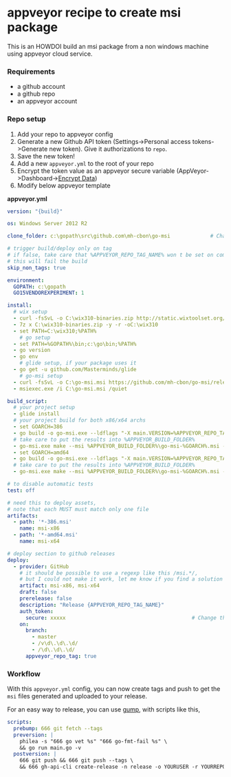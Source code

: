 # appveyor recipe to create msi package

This is an HOWDOI build an msi package from a non windows machine using appveyor cloud service.


### Requirements

- a github account
- a github repo
- an appveyor account


### Repo setup

1. Add your repo to appveyor config
2. Generate a new Github API token (Settings->Personal access tokens->Generate new token). Give it authorizations to `repo`.
3. Save the new token!
3. Add a new `appveyor.yml` to the root of your repo
4. Encrypt the token value as an appveyor secure variable (AppVeyor->Dashboard->[Encrypt Data](https://ci.appveyor.com/tools/encrypt))
5. Modify below appveyor template

__appveyor.yml__

```yml
version: "{build}"

os: Windows Server 2012 R2

clone_folder: c:\gopath\src\github.com\mh-cbon\go-msi             # Change this

# trigger build/deploy only on tag
# if false, take care that %APPVEYOR_REPO_TAG_NAME% won t be set on commit
# this will fail the build
skip_non_tags: true

environment:
  GOPATH: c:\gopath
  GO15VENDOREXPERIMENT: 1

install:
  # wix setup
  - curl -fsSvL -o C:\wix310-binaries.zip http://static.wixtoolset.org/releases/v3.10.3.3007/wix310-binaries.zip
  - 7z x C:\wix310-binaries.zip -y -r -oC:\wix310
  - set PATH=C:\wix310;%PATH%
    # go setup
  - set PATH=%GOPATH%\bin;c:\go\bin;%PATH%
  - go version
  - go env
    # glide setup, if your package uses it
  - go get -u github.com/Masterminds/glide
    # go-msi setup
  - curl -fsSvL -o C:\go-msi.msi https://github.com/mh-cbon/go-msi/releases/download/0.0.22/go-msi-amd64.msi
  - msiexec.exe /i C:\go-msi.msi /quiet

build_script:
  # your project setup
  - glide install
  # your project build for both x86/x64 archs
  - set GOARCH=386
  - go build -o go-msi.exe --ldflags "-X main.VERSION=%APPVEYOR_REPO_TAG_NAME%" main.go             # Change this
  # take care to put the results into %APPVEYOR_BUILD_FOLDER%
  - go-msi.exe make --msi %APPVEYOR_BUILD_FOLDER%\go-msi-%GOARCH%.msi --version %APPVEYOR_REPO_TAG_NAME% --arch %GOARCH%        # Change this
  - set GOARCH=amd64
  - go build -o go-msi.exe --ldflags "-X main.VERSION=%APPVEYOR_REPO_TAG_NAME%" main.go             # Change this
  # take care to put the results into %APPVEYOR_BUILD_FOLDER%
  - go-msi.exe make --msi %APPVEYOR_BUILD_FOLDER%\go-msi-%GOARCH%.msi --version %APPVEYOR_REPO_TAG_NAME% --arch %GOARCH%         # Change this

# to disable automatic tests
test: off

# need this to deploy assets,
# note that each MUST must match only one file
artifacts:
  - path: '*-386.msi'
    name: msi-x86
  - path: '*-amd64.msi'
    name: msi-x64

# deploy section to github releases
deploy:
  - provider: GitHub
    # it should be possible to use a regexp like this /msi.*/,
    # but I could not make it work, let me know if you find a solution
    artifact: msi-x86, msi-x64
    draft: false
    prerelease: false
    description: "Release {APPVEYOR_REPO_TAG_NAME}"
    auth_token:
      secure: xxxxx                                         # Change this to your encrypted token value
    on:
      branch:
        - master
        - /v\d\.\d\.\d/
        - /\d\.\d\.\d/
      appveyor_repo_tag: true
```

### Workflow

With this `appveyor.yml` config, you can now create tags and push to get the `msi` files generated and uploaded to your release.

For an easy way to release, you can use [gump](https://github.com/mh-cbon/gump), with scripts like this,

```yml
scripts:
  prebump: 666 git fetch --tags
  preversion: |
    philea -s "666 go vet %s" "666 go-fmt-fail %s" \
    && go run main.go -v
  postversion: |
    666 git push && 666 git push --tags \
    && 666 gh-api-cli create-release -n release -o YOURUSER -r YOURREPO --ver !newversion!
```
